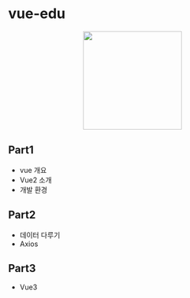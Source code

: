 # vue-edu
<center><img src="https://kr.vuejs.org/images/logo.png" width=200></center>

## Part1
* vue 개요
* Vue2 소개
* 개발 환경

## Part2
* 데이터 다루기
* Axios

## Part3
* Vue3
